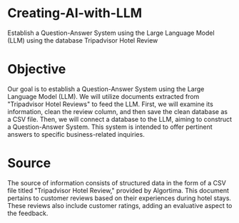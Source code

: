 # Creating-AI-with-LLM

Establish a Question-Answer System using the Large Language Model (LLM) using the database Tripadvisor Hotel Review

# Objective

Our goal is to establish a Question-Answer System using the Large Language Model (LLM). 
We will utilize documents extracted from "Tripadvisor Hotel Reviews" to feed the LLM. 
First, we will examine its information, clean the review column, and then save the clean database as a CSV file. 
Then, we will connect a database to the LLM, aiming to construct a Question-Answer System. 
This system is intended to offer pertinent answers to specific business-related inquiries. 

# Source

The source of information consists of structured data in the form of a CSV file titled "Tripadvisor Hotel Review," provided by Algortima.
This document pertains to customer reviews based on their experiences during hotel stays. 
These reviews also include customer ratings, adding an evaluative aspect to the feedback.
